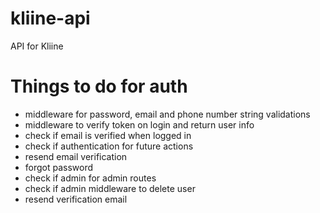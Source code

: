 # kliine-api
API for Kliine

# Things to do for auth
- middleware for password, email and phone number string validations
- middleware to verify token on login and return user info
- check if email is verified when logged in
- check if authentication for future actions
- resend email verification
- forgot password
- check if admin for admin routes
- check if admin middleware to delete user
- resend verification email